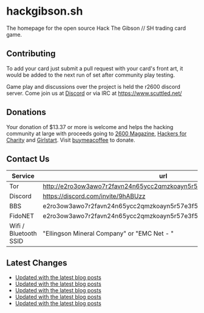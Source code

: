# hackgibson.sh
The homepage for the open source Hack The Gibson // SH trading card game.


## Contributing

To add your card just submit a pull request with your card's front art, it would be added to the next run of set after community play testing.

Game play and discussions over the project is held the r2600 discord server. Come join us at [Discord](https://discord.com/invite/9hABUzz) or via IRC at https://www.scuttled.net/


## Donations

Your donation of $13.37 or more is welcome and helps the hacking community at large with proceeds going to [2600 Magazine](https://2600.com/), [Hackers for Charity](https://hackersforcharity.org) and [Girlstart](https://girlstart.org).  Visit [buymeacoffee](https://www.buymeacoffee.com/hackgibson.sh) to donate.


## Contact Us

Service | url
-|-
Tor | http://e2ro3ow3awo7r2favn24n65ycc2qmzkoayn5r57e3f56nvjwdcgg32ad.onion
Discord | https://discord.com/invite/9hABUzz
BBS | e2ro3ow3awo7r2favn24n65ycc2qmzkoayn5r57e3f56nvjwdcgg32ad.onion:23
FidoNET | e2ro3ow3awo7r2favn24n65ycc2qmzkoayn5r57e3f56nvjwdcgg32ad.onion:24554
Wifi / Bluetooth SSID | "Ellingson Mineral Company" or "EMC Net - <fidonet address>"

## Latest Changes
<!-- BLOG-POST-LIST:START -->
- [Updated with the latest blog posts](https://github.com/DFW2600/hackgibson.sh/commit/61bdde50cf7c7f90ff0fb60fad19281ad00c9b7a)
- [Updated with the latest blog posts](https://github.com/DFW2600/hackgibson.sh/commit/a9c60618b439b125d7616f8a70dda2547ab3ffbb)
- [Updated with the latest blog posts](https://github.com/DFW2600/hackgibson.sh/commit/55a8496cd408b3a40213889c2e5ff8c58cec7529)
- [Updated with the latest blog posts](https://github.com/DFW2600/hackgibson.sh/commit/c4bf20c9bd83137e7b04ce3f9c5238c77ff863eb)
- [Updated with the latest blog posts](https://github.com/DFW2600/hackgibson.sh/commit/c8bc59d14eb2e975d1a3eb19eaae3458f646fcb0)
<!-- BLOG-POST-LIST:END -->
